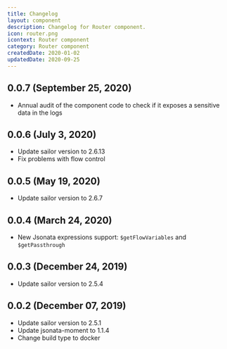```yaml
---
title: Changelog
layout: component
description: Changelog for Router component.
icon: router.png
icontext: Router component
category: Router component
createdDate: 2020-01-02
updatedDate: 2020-09-25
---
```


## 0.0.7 (September 25, 2020)

* Annual audit of the component code to check if it exposes a sensitive data in the logs

## 0.0.6 (July 3, 2020)

* Update sailor version to 2.6.13
* Fix problems with flow control

## 0.0.5 (May 19, 2020)

* Update sailor version to 2.6.7

## 0.0.4 (March 24, 2020)

* New Jsonata expressions support: `$getFlowVariables` and `$getPassthrough`

## 0.0.3 (December 24, 2019)

* Update sailor version to 2.5.4

## 0.0.2 (December 07, 2019)

* Update sailor version to 2.5.1
* Update jsonata-moment to 1.1.4
* Change build type to docker
